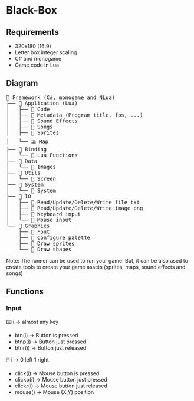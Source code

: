 # Black-Box

## Requirements 

- 320x180 (16:9)
- Letter box integer scaling
- C# and monogame
- Game code in Lua

## Diagram

<pre>
📁 Framework (C#, monogame and NLua)
├── 📁 Application (Lua)
│   ├── 📄 Code
│   ├── 📄 Metadata (Program title, fps, ...)
│   ├── 🎵 Sound Effects
│   ├── 🎼 Songs
│   ├── 🐓 Sprites
│   └── ⛱️ Map
├── 📁 Binding
│   └── 📄 Lua Functions
├── 📁 Data
│   └── 📄 Images
├── 📁 Utils
│   └── 📄 Screen
├── 📁 System
│   └── 📄 System
├── 📁 IO
│   ├── 📄 Read/Update/Delete/Write file txt
│   ├── 📄 Read/Update/Delete/Write image png
│   ├── 📄 Keyboard input
│   └── 📄 Mouse input
└── 📁 Graphics
    ├── 📄 Font
    ├── 📄 Configure palette
    ├── 📄 Draw sprites
    └── 📄 Draw shapes
</pre>

Note: The runner can be used to run your game. But, it can be also used to create tools to create your game assets (sprites, maps, sound effects and songs)

## Functions

### Input

⌨️ i -> almost any key

- btn(i)    -> Button is pressed
- btnp(i)   -> Button just pressed
- btnr(i)   -> Button just released

🖱️ i -> 0 left 1 right

- click(i)    -> Mouse button is pressed
- clickp(i)   -> Mouse button just pressed
- clickr(i)   -> Mouse button just released
- mouse()     -> Mouse (X,Y) position